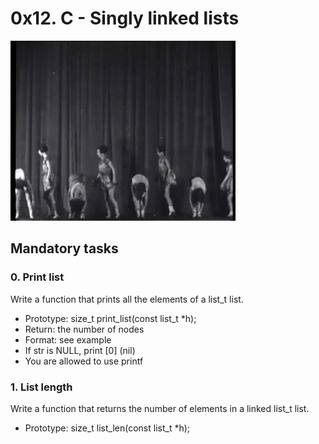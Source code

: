 # 0x12. C - Singly linked lists

<img src="giphy-3.gif">

## Mandatory tasks

### 0. Print list

Write a function that prints all the elements of a list_t list.

* Prototype: size_t print_list(const list_t *h);
* Return: the number of nodes
* Format: see example
* If str is NULL, print [0] (nil)
* You are allowed to use printf

### 1. List length

Write a function that returns the number of elements in a linked list_t list.

* Prototype: size_t list_len(const list_t *h);